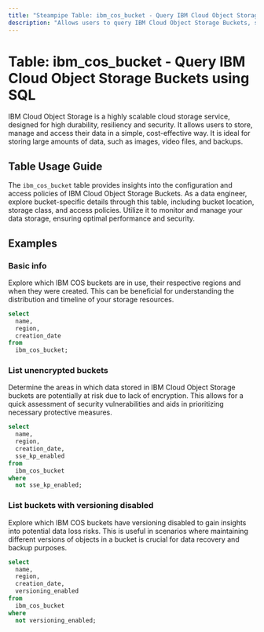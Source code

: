 ```yaml
---
title: "Steampipe Table: ibm_cos_bucket - Query IBM Cloud Object Storage Buckets using SQL"
description: "Allows users to query IBM Cloud Object Storage Buckets, specifically retrieving details about the bucket's configuration, access policies, and geographical location."
---
```


# Table: ibm_cos_bucket - Query IBM Cloud Object Storage Buckets using SQL

IBM Cloud Object Storage is a highly scalable cloud storage service, designed for high durability, resiliency and security. It allows users to store, manage and access their data in a simple, cost-effective way. It is ideal for storing large amounts of data, such as images, video files, and backups.

## Table Usage Guide

The `ibm_cos_bucket` table provides insights into the configuration and access policies of IBM Cloud Object Storage Buckets. As a data engineer, explore bucket-specific details through this table, including bucket location, storage class, and access policies. Utilize it to monitor and manage your data storage, ensuring optimal performance and security.

## Examples

### Basic info
Explore which IBM COS buckets are in use, their respective regions and when they were created. This can be beneficial for understanding the distribution and timeline of your storage resources.

```sql
select
  name,
  region,
  creation_date
from
  ibm_cos_bucket;
```

### List unencrypted buckets
Determine the areas in which data stored in IBM Cloud Object Storage buckets are potentially at risk due to lack of encryption. This allows for a quick assessment of security vulnerabilities and aids in prioritizing necessary protective measures.

```sql
select
  name,
  region,
  creation_date,
  sse_kp_enabled
from
  ibm_cos_bucket
where
  not sse_kp_enabled;
```

### List buckets with versioning disabled
Explore which IBM COS buckets have versioning disabled to gain insights into potential data loss risks. This is useful in scenarios where maintaining different versions of objects in a bucket is crucial for data recovery and backup purposes.

```sql
select
  name,
  region,
  creation_date,
  versioning_enabled
from
  ibm_cos_bucket
where
  not versioning_enabled;
```
